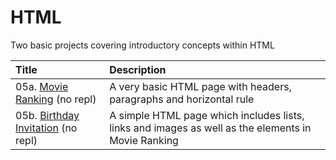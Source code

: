 # HTML

Two basic projects covering introductory concepts within HTML

| Title                                  | Description                                                                                        |
| :------------------------------------- | :------------------------------------------------------------------------------------------------- |
| 05a. [Movie Ranking]() (no repl)       | A very basic HTML page with headers, paragraphs and horizontal rule                                |
| 05b. [Birthday Invitation]() (no repl) | A simple HTML page which includes lists, links and images as well as the elements in Movie Ranking |
